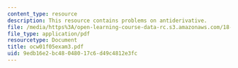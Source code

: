 ```yaml
---
content_type: resource
description: This resource contains problems on antiderivative.
file: /media/https%3A/open-learning-course-data-rc.s3.amazonaws.com/18-01-single-variable-calculus-fall-2005/9edb16e2bc48048017c6d49c4812e3fc_ocw01f05exam3.pdf
file_type: application/pdf
resourcetype: Document
title: ocw01f05exam3.pdf
uid: 9edb16e2-bc48-0480-17c6-d49c4812e3fc
---
```

